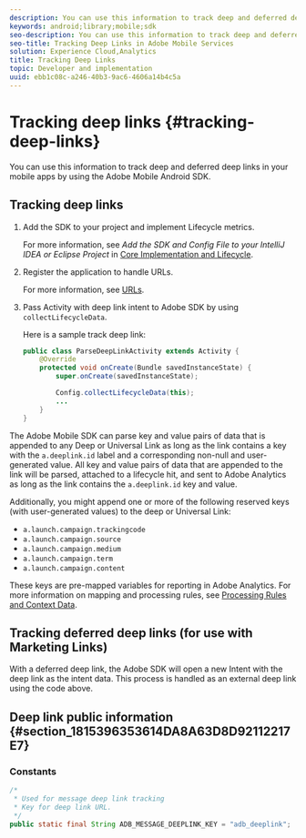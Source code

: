 ```yaml
---
description: You can use this information to track deep and deferred deep links in your mobile apps by using the Adobe Mobile Android SDK.
keywords: android;library;mobile;sdk
seo-description: You can use this information to track deep and deferred deep links in your mobile apps by using the Adobe Mobile Android SDK.
seo-title: Tracking Deep Links in Adobe Mobile Services
solution: Experience Cloud,Analytics
title: Tracking Deep Links
topic: Developer and implementation
uuid: ebb1c08c-a246-40b3-9ac6-4606a14b4c5a
---
```


# Tracking deep links {#tracking-deep-links}

You can use this information to track deep and deferred deep links in your mobile apps by using the Adobe Mobile Android SDK.

## Tracking deep links

1. Add the SDK to your project and implement Lifecycle metrics.

   For more information, see *Add the SDK and Config File to your IntelliJ IDEA or Eclipse Project* in [Core Implementation and Lifecycle](/help/android/getting-started/dev-qs.md). 

1. Register the application to handle URLs.

    For more information, see [URLs](https://developer.android.com/training/basics/intents/filters.html).
1. Pass Activity with deep link intent to Adobe SDK by using `collectLifecycleData`.

   Here is a sample track deep link:

   ```java
   public class ParseDeepLinkActivity extends Activity { 
       @Override 
       protected void onCreate(Bundle savedInstanceState) { 
           super.onCreate(savedInstanceState); 

           Config.collectLifecycleData(this); 
           ... 
       } 
   }
   ```

The Adobe Mobile SDK can parse key and value pairs of data that is appended to any Deep or Universal Link as long as the link contains a key with the `a.deeplink.id` label and a corresponding non-null and user-generated value. All key and value pairs of data that are appended to the link will be parsed, attached to a lifecycle hit, and sent to Adobe Analytics as long as the link contains the `a.deeplink.id` key and value.

Additionally, you might append one or more of the following reserved keys (with user-generated values) to the deep or Universal Link:

* `a.launch.campaign.trackingcode` 
* `a.launch.campaign.source` 
* `a.launch.campaign.medium` 
* `a.launch.campaign.term` 
* `a.launch.campaign.content`

These keys are pre-mapped variables for reporting in Adobe Analytics. For more information on mapping and processing rules, see [Processing Rules and Context Data](https://docs.adobe.com/content/help/en/analytics/admin/admin-tools/processing-rules/processing-rules.html).

## Tracking deferred deep links (for use with Marketing Links)

With a deferred deep link, the Adobe SDK will open a new Intent with the deep link as the intent data. This process is handled as an external deep link using the code above.

## Deep link public information {#section_1815396353614DA8A63D8D92112217E7}

### Constants

```java
/* 
 * Used for message deep link tracking
 * Key for deep link URL. 
 */
public static final String ADB_MESSAGE_DEEPLINK_KEY = "adb_deeplink";
```

